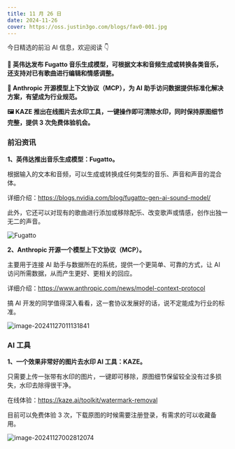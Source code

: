 ```yaml
---
title: 11 月 26 日
date: 2024-11-26
cover: https://oss.justin3go.com/blogs/fav0-001.jpg
---
```


今日精选的前沿 AI 信息，欢迎阅读 👇

**🎵 英伟达发布 Fugatto 音乐生成模型，可根据文本和音频生成或转换各类音乐，还支持对已有歌曲进行编辑和情感调整。**

**🔗 Anthropic 开源模型上下文协议（MCP），为 AI 助手访问数据提供标准化解决方案，有望成为行业规范。**

**🖼️ KAZE 推出在线图片去水印工具，一键操作即可清除水印，同时保持原图细节完整，提供 3 次免费体验机会。**



### 前沿资讯

**1、英伟达推出音乐生成模型：Fugatto。**

根据输入的文本和音频，可以生成或转换成任何类型的音乐、声音和声音的混合体。

详细介绍：https://blogs.nvidia.com/blog/fugatto-gen-ai-sound-model/

此外，它还可以对现有的歌曲进行添加或移除配乐、改变歌声或情感，创作出独一无二的声音。

![Fugatto](https://cdn.jsdelivr.net/gh/freelander/oss@master/ai-daily/2024-11-27/fugatto-cat.jpg)



**2、Anthropic 开源一个模型上下文协议（MCP）。** 

主要用于连接 AI 助手与数据所在的系统，提供一个更简单、可靠的方式，让 AI 访问所需数据，从而产生更好、更相关的回应。

详细介绍：https://www.anthropic.com/news/model-context-protocol

搞 AI 开发的同学值得深入看看，这一套协议发展好的话，说不定能成为行业的标准。

![image-20241127011131841](https://cdn.jsdelivr.net/gh/freelander/oss@master/ai-daily/2024-11-27/image-20241127011131841.png)



### AI 工具

**1、一个效果非常好的图片去水印 AI 工具：KAZE。**

只需要上传一张带有水印的图片，一键即可移除，原图细节保留较全没有过多损失，水印去除得很干净。

在线体验：https://kaze.ai/toolkit/watermark-removal

目前可以免费体验 3 次，下载原图的时候需要注册登录，有需求的可以收藏备用。

![image-20241127002812074](https://cdn.jsdelivr.net/gh/freelander/oss@master/ai-daily/2024-11-27/image-20241127002812074.png)

